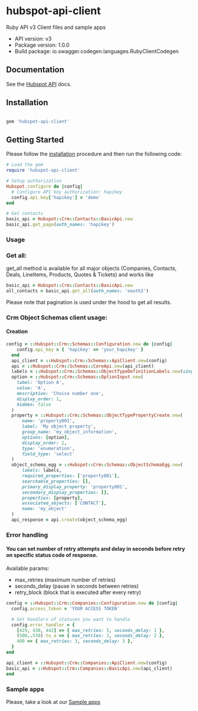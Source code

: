 # hubspot-api-client
Ruby API v3 Client files and sample apps

- API version: v3
- Package version: 1.0.0
- Build package: io.swagger.codegen.languages.RubyClientCodegen

## Documentation

See the [Hubspot API](https://developers.hubspot.com/docs/api/overview) docs.

## Installation

```ruby

gem 'hubspot-api-client'

```

## Getting Started

Please follow the [installation](#installation) procedure and then run the following code:
```ruby
# Load the gem
require 'hubspot-api-client'

# Setup authorization
Hubspot.configure do |config|
  # Configure API key authorization: hapikey
  config.api_key['hapikey'] = 'demo'
end

# Get contacts
basic_api = Hubspot::Crm::Contacts::BasicApi.new
basic_api.get_page(auth_names: 'hapikey')

```

### Usage

### Get all:
get_all method is available for all major objects (Companies, Contacts, Deals, LineItems, Products, Quotes & Tickets) and works like

```ruby
basic_api = Hubspot::Crm::Contacts::BasicApi.new
all_contacts = basic_api.get_all(auth_names: 'oauth2')
```
Please note that pagination is used under the hood to get all results.


### Crm Object Schemas client usage:

#### Creation

```ruby
config = ::Hubspot::Crm::Schemas::Configuration.new do |config|
    config.api_key = { 'hapikey' => 'your_hapikey' }
  end
  api_client = ::Hubspot::Crm::Schemas::ApiClient.new(config)
  api = ::Hubspot::Crm::Schemas::CoreApi.new(api_client)
  labels = ::Hubspot::Crm::Schemas::ObjectTypeDefinitionLabels.new(singular: 'My object', plural: 'My objects')
  option = ::Hubspot::Crm::Schemas::OptionInput.new(
    label: 'Option A',
    value: 'A',
    description: 'Choice number one',
    display_order: 1,
    hidden: false
  )
  property = ::Hubspot::Crm::Schemas::ObjectTypePropertyCreate.new(
      name: 'property001',
      label: 'My object property',
      group_name: 'my_object_information',
      options: [option],
      display_order: 2,
      type: 'enumeration',
      field_type: 'select'
  )
  object_schema_egg = ::Hubspot::Crm::Schemas::ObjectSchemaEgg.new(
      labels: labels,
      required_properties: ['property001'],
      searchable_properties: [],
      primary_display_property: 'property001',
      secondary_display_properties: [],
      properties: [property],
      associated_objects: ['CONTACT'],
      name: 'my_object'
  )
  api_response = api.create(object_schema_egg)
```


### Error handling

#### You can set number of retry attempts and delay in seconds before retry on specific status code of response.

Available params:
  - max_retries (maximum number of retries)
  - seconds_delay (pause in seconds between retries)
  - retry_block (block that is executed after every retry)


```ruby
config = ::Hubspot::Crm::Companies::Configuration.new do |config|
  config.access_token = 'YOUR ACCESS TOKEN'

  # Set handlers of statuses you want to handle
  config.error_handler = {
    [429, 430, 442] => { max_retries: 5, seconds_delay: 1 },
    (500..530).to_a => { max_retries: 2, seconds_delay: 2 },
    400 => { max_retries: 3, seconds_delay: 3 },
  }
end

api_client = ::Hubspot::Crm::Companies::ApiClient.new(config)
basic_api = ::Hubspot::Crm::Companies::BasicApi.new(api_client)
end

```

### Sample apps

Please, take a look at our [Sample apps](https://github.com/HubSpot/sample-apps-list)
